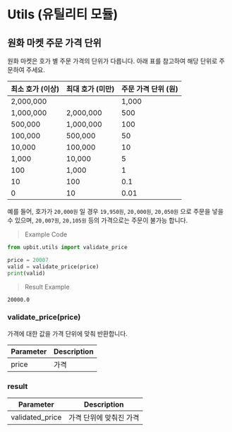 # Utils (유틸리티 모듈)

## 원화 마켓 주문 가격 단위

원화 마켓은 호가 별 주문 가격의 단위가 다릅니다. 아래 표를 참고하여 해당 단위로 주문하여 주세요.


최소 호가 (이상) | 최대 호가 (미만) | 주문 가격 단위 (원)
--------------- | --------------- | ------------------
2,000,000       |                 | 1,000
1,000,000       | 2,000,000       | 500
500,000         | 1,000,000       | 100
100,000         | 500,000         | 50
10,000          | 100,000         | 10
1,000           | 10,000          | 5
100             | 1,000           | 1
10              | 100             | 0.1
0               | 10              | 0.01


예를 들어, 호가가 `20,000원` 일 경우 `19,950원`, `20,000원`, `20,050원` 으로 주문을 넣을 수 있으며,
`20,007원`, `20,105원` 등의 가격으로는 주문이 불가능 합니다.


> Example Code

```python
from upbit.utils import validate_price

price = 20007
valid = validate_price(price)
print(valid)
```

> Result Example

```console
20000.0
```


### validate_price(price)
가격에 대한 값을 가격 단위에 맞춰 반환합니다.

Parameter  | Description
---------- | -----------
price      | 가격


### result

Parameter        | Description
---------------- | -----------
validated_price  | 가격 단위에 맞춰진 가격